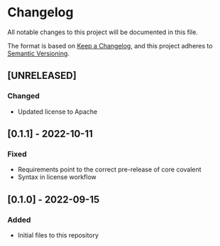 # Changelog

All notable changes to this project will be documented in this file.

The format is based on [Keep a Changelog](https://keepachangelog.com/en/1.0.0/),
and this project adheres to [Semantic Versioning](https://semver.org/spec/v2.0.0.html).

## [UNRELEASED]

### Changed

- Updated license to Apache

## [0.1.1] - 2022-10-11

### Fixed

- Requirements point to the correct pre-release of core covalent
- Syntax in license workflow

## [0.1.0] - 2022-09-15

### Added

- Initial files to this repository

